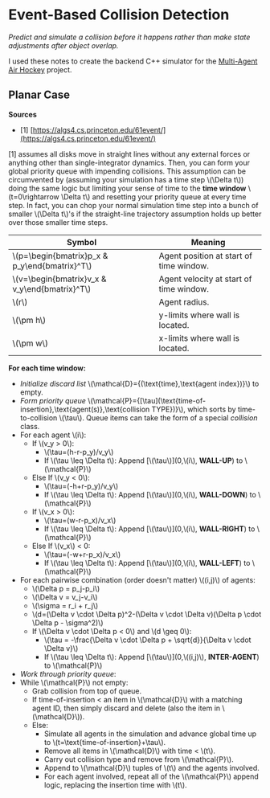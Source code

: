 # Event-Based Collision Detection

*Predict and simulate a collision before it happens rather than make state adjustments after object overlap.*

I used these notes to create the backend C++ simulator for the [Multi-Agent Air Hockey](https://andrewtorgesen.com/projects/Planning_and_Control/Multi-Agent_Air_Hockey.html) project.

## Planar Case

**Sources**
  * [1] [https://algs4.cs.princeton.edu/61event/](https://algs4.cs.princeton.edu/61event/)

[1] assumes all disks move in straight lines without any external forces or anything other than single-integrator dynamics. Then, you can form your global priority queue with impending collisions. This assumption can be circumvented by (assuming your simulation has a time step \\(\Delta t\\)) doing the same logic but limiting your sense of time to the **time window** \\(t=0\rightarrow \Delta t\\) and resetting your priority queue at every time step. In fact, you can chop your normal simulation time step into a bunch of smaller \\(\Delta t\\)'s if the straight-line trajectory assumption holds up better over those smaller time steps.

| Symbol                                            | Meaning                                 |
|---------------------------------------------------|-----------------------------------------|
| \\(p=\begin{bmatrix}p\_x & p\_y\end{bmatrix}^T\\) | Agent position at start of time window. |
| \\(v=\begin{bmatrix}v_x & v_y\end{bmatrix}^T\\)   | Agent velocity at start of time window. |
| \\(r\\)                                           | Agent radius.                           |
| \\(\pm h\\)                                       | y-limits where wall is located.         |
| \\(\pm w\\)                                       | x-limits where wall is located.         |

**For each time window:**

- *Initialize discard list* \\(\mathcal{D}=\{(\text{time},\text{agent index})\}\\) to empty.
- *Form priority queue* \\(\mathcal{P}=\{[\tau](\text{time-of-insertion},\text{agent(s)},\text{collision TYPE})\}\\), which sorts by time-to-collision \\(\tau\\). Queue items can take the form of a special *collision* class.
- For each agent \\(i\\):
  - If \\(v_y > 0\\):
    - \\(\tau=(h-r-p_y)/v_y\\)
    - If \\(\tau \leq \Delta t\\): Append [\\(\tau\\)](0,\\(i\\), **WALL-UP**) to \\(\mathcal{P}\\)
  - Else If \\(v_y < 0\\):
    - \\(\tau=(-h+r-p_y)/v_y\\)
    - If \\(\tau \leq \Delta t\\): Append [\\(\tau\\)](0,\\(i\\), **WALL-DOWN**) to \\(\mathcal{P}\\)
  - If \\(v_x > 0\\):
    - \\(\tau=(w-r-p_x)/v_x\\)
    - If \\(\tau \leq \Delta t\\): Append [\\(\tau\\)](0,\\(i\\), **WALL-RIGHT**) to \\(\mathcal{P}\\)
  - Else If \\(v_x\\) < 0:
    - \\(\tau=(-w+r-p_x)/v_x\\)
    - If \\(\tau \leq \Delta t\\): Append [\\(\tau\\)](0,\\(i\\), **WALL-LEFT**) to \\(\mathcal{P}\\)
- For each pairwise combination (order doesn't matter) \\((i,j)\\) of agents:
  - \\(\Delta p = p_j-p_i\\)
  - \\(\Delta v = v_j-v_i\\)
  - \\(\sigma = r_i + r_j\\)
  - \\(d=(\Delta v \cdot \Delta p)^2-(\Delta v \cdot \Delta v)(\Delta p \cdot \Delta p - \sigma^2)\\)
  - If \\(\Delta v \cdot \Delta p < 0\\) and \\(d \geq 0\\):
    - \\(\tau = -\frac{\Delta v \cdot \Delta p + \sqrt{d}}{\Delta v \cdot \Delta v}\\)
    - If \\(\tau \leq \Delta t\\): Append [\\(\tau\\)](0,\\((i,j)\\), **INTER-AGENT**) to \\(\mathcal{P}\\)
- *Work through priority queue*:
- While \\(\mathcal{P}\\) not empty:
  - Grab collision from top of queue.
  - If time-of-insertion < an item in \\(\mathcal{D}\\) with a matching agent ID, then simply discard and delete (also the item in \\(\mathcal{D}\\)).
  - Else:
    - Simulate all agents in the simulation and advance global time up to \\(t=\text{time-of-insertion}+\tau\\).
    - Remove all items in \\(\mathcal{D}\\) with time < \\(t\\).
    - Carry out collision type and remove from \\(\mathcal{P}\\).
    - Append to \\(\mathcal{D}\\) tuples of \\(t\\) and the agents involved.
    - For each agent involved, repeat all of the \\(\mathcal{P}\\) append logic, replacing the insertion time with \\(t\\).
